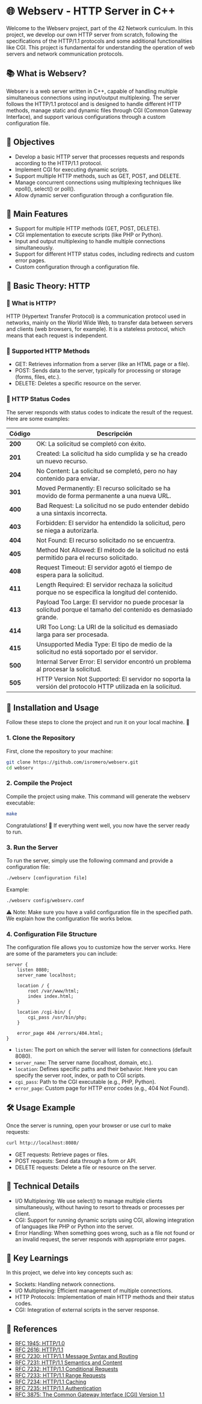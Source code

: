 
# 🌐 Webserv - HTTP Server in C++

Welcome to the Webserv project, part of the 42 Network curriculum. In this project, we develop our own HTTP server from scratch, following the specifications of the HTTP/1.1 protocols and some additional functionalities like CGI. This project is fundamental for understanding the operation of web servers and network communication protocols.

## 📚 What is Webserv?

Webserv is a web server written in C++, capable of handling multiple simultaneous connections using input/output multiplexing. The server follows the HTTP/1.1 protocol and is designed to handle different HTTP methods, manage static and dynamic files through CGI (Common Gateway Interface), and support various configurations through a custom configuration file.

## 🎯 Objectives

- Develop a basic HTTP server that processes requests and responds according to the HTTP/1.1 protocol.
- Implement CGI for executing dynamic scripts.
- Support multiple HTTP methods, such as GET, POST, and DELETE.
- Manage concurrent connections using multiplexing techniques like epoll(), select() or poll().
- Allow dynamic server configuration through a configuration file.

## 🚀 Main Features

- Support for multiple HTTP methods (GET, POST, DELETE).
- CGI implementation to execute scripts (like PHP or Python).
- Input and output multiplexing to handle multiple connections simultaneously.
- Support for different HTTP status codes, including redirects and custom error pages.
- Custom configuration through a configuration file.

## 📜 Basic Theory: HTTP

### 🔄 What is HTTP?

HTTP (Hypertext Transfer Protocol) is a communication protocol used in networks, mainly on the World Wide Web, to transfer data between servers and clients (web browsers, for example). It is a stateless protocol, which means that each request is independent.

### 🌟 Supported HTTP Methods

- GET: Retrieves information from a server (like an HTML page or a file).
- POST: Sends data to the server, typically for processing or storage (forms, files, etc.).
- DELETE: Deletes a specific resource on the server.

### 📑 HTTP Status Codes

The server responds with status codes to indicate the result of the request. Here are some examples:

| Código     | Descripción                                       |
|------------|---------------------------------------------------|
| **200**    | OK: La solicitud se completó con éxito.          |
| **201**    | Created: La solicitud ha sido cumplida y se ha creado un nuevo recurso. |
| **204**    | No Content: La solicitud se completó, pero no hay contenido para enviar. |
| **301**    | Moved Permanently: El recurso solicitado se ha movido de forma permanente a una nueva URL. |
| **400**    | Bad Request: La solicitud no se pudo entender debido a una sintaxis incorrecta. |
| **403**    | Forbidden: El servidor ha entendido la solicitud, pero se niega a autorizarla. |
| **404**    | Not Found: El recurso solicitado no se encuentra. |
| **405**    | Method Not Allowed: El método de la solicitud no está permitido para el recurso solicitado. |
| **408**    | Request Timeout: El servidor agotó el tiempo de espera para la solicitud. |
| **411**    | Length Required: El servidor rechaza la solicitud porque no se especifica la longitud del contenido. |
| **413**    | Payload Too Large: El servidor no puede procesar la solicitud porque el tamaño del contenido es demasiado grande. |
| **414**    | URI Too Long: La URI de la solicitud es demasiado larga para ser procesada. |
| **415**    | Unsupported Media Type: El tipo de medio de la solicitud no está soportado por el servidor. |
| **500**    | Internal Server Error: El servidor encontró un problema al procesar la solicitud. |
| **505**    | HTTP Version Not Supported: El servidor no soporta la versión del protocolo HTTP utilizada en la solicitud. |

## 🔧 Installation and Usage

Follow these steps to clone the project and run it on your local machine. 🚀

### 1. Clone the Repository

First, clone the repository to your machine:

```bash
git clone https://github.com/isromero/webserv.git
cd webserv
```

### 2. Compile the Project

Compile the project using make. This command will generate the webserv executable:

```bash
make
```

Congratulations! 🎉 If everything went well, you now have the server ready to run.

### 3. Run the Server

To run the server, simply use the following command and provide a configuration file:

```bash
./webserv [configuration file]
```

Example:

```bash
./webserv config/webserv.conf
```

⚠️ Note: Make sure you have a valid configuration file in the specified path. We explain how the configuration file works below.

### 4. Configuration File Structure

The configuration file allows you to customize how the server works. Here are some of the parameters you can include:

```nginx
server {
    listen 8080;
    server_name localhost;

    location / {
        root /var/www/html;
        index index.html;
    }

    location /cgi-bin/ {
        cgi_pass /usr/bin/php;
    }

    error_page 404 /errors/404.html;
}
```

- `listen`: The port on which the server will listen for connections (default 8080).
- `server_name`: The server name (localhost, domain, etc.).
- `location`: Defines specific paths and their behavior. Here you can specify the server root, index, or path to CGI scripts.
- `cgi_pass`: Path to the CGI executable (e.g., PHP, Python).
- `error_page`: Custom page for HTTP error codes (e.g., 404 Not Found).

## 🛠️ Usage Example

Once the server is running, open your browser or use curl to make requests:

```bash
curl http://localhost:8080/
```

- GET requests: Retrieve pages or files.
- POST requests: Send data through a form or API.
- DELETE requests: Delete a file or resource on the server.

## 📄 Technical Details

- I/O Multiplexing: We use select() to manage multiple clients simultaneously, without having to resort to threads or processes per client.
- CGI: Support for running dynamic scripts using CGI, allowing integration of languages like PHP or Python into the server.
- Error Handling: When something goes wrong, such as a file not found or an invalid request, the server responds with appropriate error pages.

## 📖 Key Learnings

In this project, we delve into key concepts such as:

- Sockets: Handling network connections.
- I/O Multiplexing: Efficient management of multiple connections.
- HTTP Protocols: Implementation of main HTTP methods and their status codes.
- CGI: Integration of external scripts in the server response.

## 📝 References

- [RFC 1945: HTTP/1.0](https://tools.ietf.org/html/rfc1945)
- [RFC 2616: HTTP/1.1](https://tools.ietf.org/html/rfc2616)
- [RFC 7230: HTTP/1.1 Message Syntax and Routing](https://tools.ietf.org/html/rfc7230)
- [RFC 7231: HTTP/1.1 Semantics and Content](https://tools.ietf.org/html/rfc7231)
- [RFC 7232: HTTP/1.1 Conditional Requests](https://tools.ietf.org/html/rfc7232)
- [RFC 7233: HTTP/1.1 Range Requests](https://tools.ietf.org/html/rfc7233)
- [RFC 7234: HTTP/1.1 Caching](https://tools.ietf.org/html/rfc7234)
- [RFC 7235: HTTP/1.1 Authentication](https://tools.ietf.org/html/rfc7235)
- [RFC 3875: The Common Gateway Interface (CGI) Version 1.1](https://tools.ietf.org/html/rfc3875)

